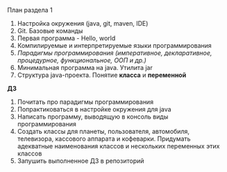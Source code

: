 План раздела 1

1. Настройка окружения (java, git, maven, IDE)
2. Git. Базовые команды
3. Первая программа - Hello, world
4. Компилируемые и интерпретируемые языки программирования
5. _Парадигмы программирования (императивное, декларативное, процедурное, функциональное, ООП и др.)_
6. Минимальная программа на java. Утилита jar
7. Структура java-проекта. Понятие **класса** и **переменной**

**ДЗ**

1. Почитать про парадигмы программирования
2. Попрактиковаться в настройке окружения для java
3. Написать программу, выводящую в консоль виды программирования
4. Создать классы для планеты, пользователя, автомобиля, телевизора, кассового аппарата и кофеварки. 
Придумать адекватные наименования классов и нескольких переменных этих классов
5. Запушить выполненное ДЗ в репозиторий
